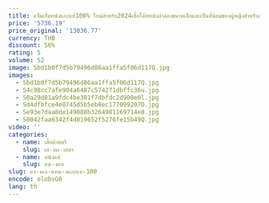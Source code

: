 ```yaml
---
title: แจ็คเก็ตหนังแกะแท้100% ใหม่สำหรับ2024เสื้อโค้ทหนังลำลองขนาดเล็กและเป็นที่นิยมของผู้หญิงสำหรับฤดูใบไม้ผลิ
price: '5736.19'
price_original: '13036.77'
currency: THB
discount: 56%
rating: 5
volume: 52
image: Sbd1b0f7d5b79496d86aa1ffa5f06d117Q.jpg
images:
  - Sbd1b0f7d5b79496d86aa1ffa5f06d117Q.jpg
  - S4c98cc7afe904a6487c574271dbffc36u.jpg
  - S0a29d81a9fdc4be381f7dbfdc2d900e0l.jpg
  - Sd4dfbfce4e0745d5b5eb8ec177099207D.jpg
  - Se93e7daa8de149088b3264981169714e8.jpg
  - S0042faa6342f4d019652f5276fe15b49Q.jpg
video: ''
categories:
  - name: เสื้อผ้าสตรี
    slug: เส-อผ-าสตร
  - name: หนังแท้
    slug: หน-งแท
slug: แจ-คเก-ตหน-งแกะแท-100
encode: olobsG0
lang: th
---
```

  